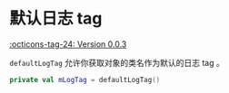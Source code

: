 # 默认日志 tag

[:octicons-tag-24: Version 0.0.3](https://sakurajimamaii.github.io/AVE-DOC/version/core/#003)

`defaultLogTag` 允许你获取对象的类名作为默认的日志 tag 。

```kotlin
private val mLogTag = defaultLogTag()
```

